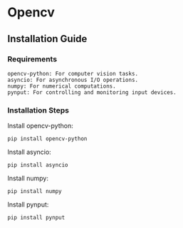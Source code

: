 # Opencv

## Installation Guide

### Requirements

    opencv-python: For computer vision tasks.
    asyncio: For asynchronous I/O operations.
    numpy: For numerical computations.
    pynput: For controlling and monitoring input devices.

### Installation Steps

Install opencv-python:

    pip install opencv-python

Install asyncio:

    pip install asyncio

Install numpy:

    pip install numpy

Install pynput:

    pip install pynput
